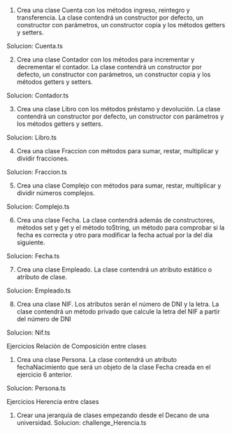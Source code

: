 1. Crea una clase Cuenta con los métodos ingreso, reintegro y transferencia. La clase contendrá un constructor por defecto, un constructor con parámetros, un constructor copia y los métodos getters y setters.

Solucion: Cuenta.ts

2. Crea una clase Contador con los métodos para incrementar y decrementar el contador. La clase contendrá un constructor por defecto, un constructor con parámetros, un constructor copia y los métodos getters y setters.

Solucion: Contador.ts

3. Crea una clase Libro con los métodos préstamo y devolución. La clase contendrá un constructor por defecto, un constructor con parámetros y los métodos getters y setters.

Solucion: Libro.ts

4. Crea una clase Fraccion con métodos para sumar, restar, multiplicar y dividir fracciones.

Solucion: Fraccion.ts

5. Crea una clase Complejo con métodos para sumar, restar, multiplicar y dividir números complejos.

Solucion: Complejo.ts

6. Crea una clase Fecha. La clase contendrá además de constructores, métodos set y get y el método toString, un método para comprobar si la fecha es correcta y otro para modificar la fecha actual por la del día siguiente.

Solucion: Fecha.ts

7. Crea una clase Empleado. La clase contendrá un atributo estático o atributo de clase.

Solucion: Empleado.ts

8. Crea una clase NIF. Los atributos serán el número de DNI y la letra. La clase contendrá un método privado que calcule la letra del NIF a partir del número de DNI

Solucion: Nif.ts

Ejercicios Relación de Composición entre clases

1. Crea una clase Persona. La clase contendrá un atributo fechaNacimiento que será un objeto de la clase Fecha creada en el ejercicio 6 anterior.

Solucion: Persona.ts

Ejercicios Herencia entre clases

1. Crear una jerarquía de clases empezando desde el Decano de una universidad.
Solucion: challenge_Herencia.ts
